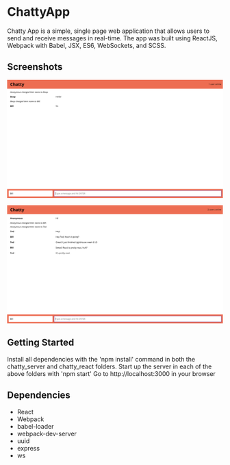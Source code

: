 # ChattyApp

Chatty App is a simple, single page web application that allows users to send and receive messages in real-time. The app was built using ReactJS, Webpack with Babel, JSX, ES6, WebSockets, and SCSS.

## Screenshots
![ChattyApp Screenshot](https://raw.githubusercontent.com/ratofkryll/chattyapp/master/docs/Screen%20Shot%202019-01-10%20at%2010.59.05%20PM.png)

![ChattyApp Screenshot](https://raw.githubusercontent.com/ratofkryll/chattyapp/master/docs/Screen%20Shot%202019-01-10%20at%2011.01.59%20PM.png)

## Getting Started
Install all dependencies with the 'npm install' command in both the chatty_server and chatty_react folders.
Start up the server in each of the above folders with 'npm start'
Go to http://localhost:3000 in your browser

## Dependencies
- React
- Webpack
- babel-loader
- webpack-dev-server
- uuid
- express
- ws
